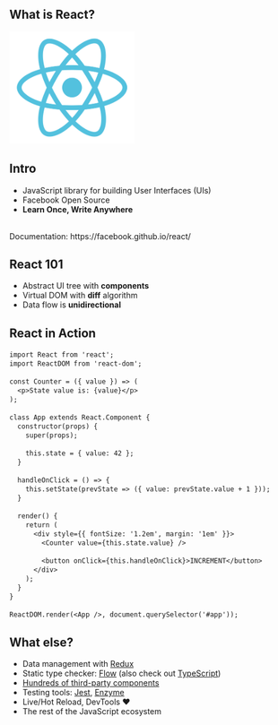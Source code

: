 ## What is React?

<img src="/assets/images/react.svg" style="height: 200px">


## Intro

- JavaScript library for building User Interfaces (UIs)
- Facebook Open Source
- **Learn Once, Write Anywhere**

<br>
Documentation: https://facebook.github.io/react/


## React 101

- Abstract UI tree with **components**
- Virtual DOM with **diff** algorithm
- Data flow is **unidirectional**


## React in Action

``` javascript.player.web
import React from 'react';
import ReactDOM from 'react-dom';

const Counter = ({ value }) => (
  <p>State value is: {value}</p>
);

class App extends React.Component {
  constructor(props) {
    super(props);

    this.state = { value: 42 };
  }

  handleOnClick = () => {
    this.setState(prevState => ({ value: prevState.value + 1 }));
  }

  render() {
    return (
      <div style={{ fontSize: '1.2em', margin: '1em' }}>
        <Counter value={this.state.value} />

        <button onClick={this.handleOnClick}>INCREMENT</button>
      </div>
    );
  }
}

ReactDOM.render(<App />, document.querySelector('#app'));
```


## What else?

- Data management with [Redux](http://redux.js.org/)
- Static type checker: [Flow](https://flow.org/) (also check out
  [TypeScript](https://www.typescriptlang.org/))
- [Hundreds of third-party
  components](https://github.com/brillout/awesome-react-components)
- Testing tools: [Jest](https://facebook.github.io/jest/),
  [Enzyme](http://airbnb.io/enzyme/)
- Live/Hot Reload, DevTools ❤️
- The rest of the JavaScript ecosystem
